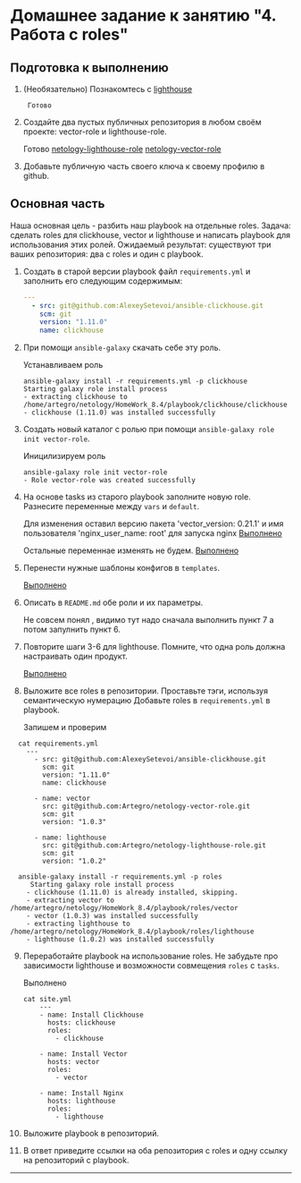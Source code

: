 # Домашнее задание к занятию "4. Работа с roles"

## Подготовка к выполнению
1. (Необязательно) Познакомтесь с [lighthouse](https://youtu.be/ymlrNlaHzIY?t=929)

        Готово

2. Создайте два пустых публичных репозитория в любом своём проекте: vector-role и lighthouse-role.

    Готово
    [netology-lighthouse-role](https://github.com/Artegro/netology-lighthouse-role)
    [netology-vector-role](https://github.com/Artegro/netology-vector-role)
3. Добавьте публичную часть своего ключа к своему профилю в github.

## Основная часть

Наша основная цель - разбить наш playbook на отдельные roles. Задача: сделать roles для clickhouse, vector и lighthouse и написать playbook для использования этих ролей. Ожидаемый результат: существуют три ваших репозитория: два с roles и один с playbook.

1. Создать в старой версии playbook файл `requirements.yml` и заполнить его следующим содержимым:

   ```yaml
   ---
     - src: git@github.com:AlexeySetevoi/ansible-clickhouse.git
       scm: git
       version: "1.11.0"
       name: clickhouse 
   ```

2. При помощи `ansible-galaxy` скачать себе эту роль.
    
    Устанавливаем роль
    ```
    ansible-galaxy install -r requirements.yml -p clickhouse
    Starting galaxy role install process
    - extracting clickhouse to /home/artegro/netology/HomeWork_8.4/playbook/clickhouse/clickhouse
    - clickhouse (1.11.0) was installed successfully
    ```

3. Создать новый каталог с ролью при помощи `ansible-galaxy role init vector-role`.
    
    Иницилизируем роль
    ```
    ansible-galaxy role init vector-role
    - Role vector-role was created successfully
    ```
4. На основе tasks из старого playbook заполните новую role. Разнесите переменные между `vars` и `default`. 

    Для изменения оставил версию пакета 'vector_version: 0.21.1' и имя пользователя 'nginx_user_name: root' для запуска nginx
      [Выполнено](https://github.com/Artegro/netology-vector-role/blob/master/defaults/main.yml)

    Остальные переменнае изменять не будем. 
      [Выполнено](https://github.com/Artegro/netology-vector-role/blob/master/vars/main.yml)

5. Перенести нужные шаблоны конфигов в `templates`.

    [Выполнено](https://github.com/Artegro/netology-vector-role/tree/master/templates)

6. Описать в `README.md` обе роли и их параметры.

    Не совсем понял , видимо тут надо сначала выполнить пункт 7 а потом запулнить пункт 6.

7. Повторите шаги 3-6 для lighthouse. Помните, что одна роль должна настраивать один продукт.

    [Выполнено](hhttps://github.com/Artegro/netology-lighthouse-role/tree/1.0.2)

8. Выложите все roles в репозитории. Проставьте тэги, используя семантическую нумерацию Добавьте roles в `requirements.yml` в playbook.

    Запишем и проверим
  ```
    cat requirements.yml
      ---
        - src: git@github.com:AlexeySetevoi/ansible-clickhouse.git
          scm: git
          version: "1.11.0"
          name: clickhouse

        - name: vector
          src: git@github.com:Artegro/netology-vector-role.git
          scm: git
          version: "1.0.3"

        - name: lighthouse
          src: git@github.com:Artegro/netology-lighthouse-role.git
          scm: git
          version: "1.0.2"
    
    ansible-galaxy install -r requirements.yml -p roles
       Starting galaxy role install process
      - clickhouse (1.11.0) is already installed, skipping.
      - extracting vector to /home/artegro/netology/HomeWork_8.4/playbook/roles/vector
      - vector (1.0.3) was installed successfully
      - extracting lighthouse to /home/artegro/netology/HomeWork_8.4/playbook/roles/lighthouse
      - lighthouse (1.0.2) was installed successfully
  ```

9. Переработайте playbook на использование roles. Не забудьте про зависимости lighthouse и возможности совмещения `roles` с `tasks`.

    Выполнено
    ```
    cat site.yml
        ---
        - name: Install Clickhouse
          hosts: clickhouse
          roles:
            - clickhouse
        
        - name: Install Vector
          hosts: vector
          roles:
            - vector

        - name: Install Nginx
          hosts: lighthouse
          roles:
            - lighthouse
    ```

10. Выложите playbook в репозиторий.
11. В ответ приведите ссылки на оба репозитория с roles и одну ссылку на репозиторий с playbook.

---